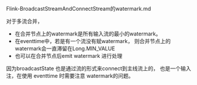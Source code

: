 Flink-BroadcastStreamAndConnectStream的watermark.md



对于多流合并，
- 在合并节点上的watermark是所有输入流的最小的watermark。 
- 在eventtime中，若是有一个流没有赋watermark， 则合并节点上的watermark会一直滞留在Long.MIN_VALUE
- 也可以在合并节点后emit watermark  进行处理

因为broadcastState 也是通过流的形式来connect到主线流上的， 也是一个输入注，在使用 eventtime 时需要注意 watermark的问题。
